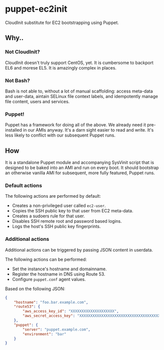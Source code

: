 # puppet-ec2init

CloudInit substitute for EC2 bootstrapping using Puppet.

## Why..

### Not CloudInit?

CloudInit doesn't truly support CentOS, yet. It is cumbersome to backport EL6 and morese EL5. It is amazingly complex in places.

### Not Bash?

Bash is not able to, without a lot of manual scaffolding: access meta-data and user-data, aintain SELinux file context labels, and idempotently manage file content, users and services.

### Puppet!

Puppet has a framework for doing all of the above. We already need it pre-installed in our AMIs anyway. It's a darn sight easier to read and write. It's less likely to conflict with our subsequent Puppet runs.

## How

It is a standalone Puppet module and accompanying SysVinit script that is designed to be baked into an AMI and run on every boot. It should bootstrap an otherwise vanilla AMI for subsequent, more fully featured, Puppet runs.

### Default actions

The following actions are performed by default:

- Creates a non-privileged user called `ec2-user`.
- Copies the SSH public key to that user from EC2 meta-data.
- Creates a sudoers rule for that user.
- Disables SSH remote root and password based logins.
- Logs the host's SSH public key fingerprints.

### Additional actions

Additional actions can be triggered by passing JSON content in userdata.

The following actions can be performed:

- Set the instance's hostname and domainname.
- Register the hostname in DNS using Route 53.
- Configure `puppet.conf` agent values.

Based on the following JSON:

``` json
{
    "hostname": "foo.bar.example.com",
    "route53": {
        "aws_access_key_id": "XXXXXXXXXXXXXXXXXXXX",
        "aws_secret_access_key": "XXXXXXXXXXXXXXXXXXXXXXXXXXXXXXXXXXXXXXXX"
    },
    "puppet": {
        "server": "puppet.example.com",
        "environment": "bar"
    }
}
```
